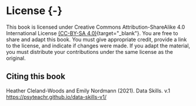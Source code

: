 # License {-}

This book is licensed under Creative Commons Attribution-ShareAlike 4.0 International License [(CC-BY-SA 4.0)](https://creativecommons.org/licenses/by-sa/4.0/){target="_blank"}. You are free to share and adapt this book. You must give appropriate credit, provide a link to the license, and indicate if changes were made. If you adapt the material, you must distribute your contributions under the same license as the original. 

## Citing this book

Heather Cleland-Woods and Emily Nordmann (2021). Data Skills. v.1 https://psyteachr.github.io/data-skills-v1/

